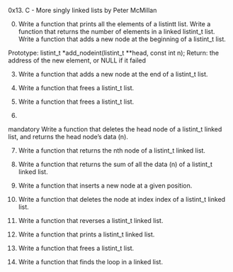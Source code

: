 0x13. C - More singly linked lists by Peter McMillan

0. Write a function that prints all the elements of a listintt list.
Write a function that returns the number of elements in a linked listint_t list.
Write a function that adds a new node at the beginning of a listint_t list.

Prototype: listint_t *add_nodeint(listint_t **head, const int n);
Return: the address of the new element, or NULL if it failed

3. Write a function that adds a new node at the end of a listint_t list.

4. Write a function that frees a listint_t list.
5. Write a function that frees a listint_t list.
6. 

mandatory
Write a function that deletes the head node of a listint_t linked list, and returns the head node’s data (n).

7. Write a function that returns the nth node of a listint_t linked list.

8. Write a function that returns the sum of all the data (n) of a listint_t linked list.

9. Write a function that inserts a new node at a given position.

10. Write a function that deletes the node at index index of a listint_t linked list.

11. Write a function that reverses a listint_t linked list.

12. Write a function that prints a listint_t linked list.

13. Write a function that frees a listint_t list.
14. Write a function that finds the loop in a linked list.
